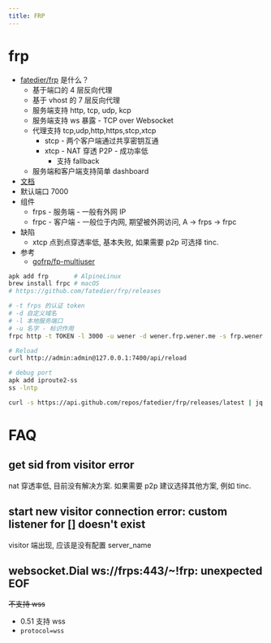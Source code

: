 ```yaml
---
title: FRP
---
```


# frp

- [fatedier/frp](https://github.com/fatedier/frp) 是什么？
  - 基于端口的 4 层反向代理
  - 基于 vhost 的 7 层反向代理
  - 服务端支持 http, tcp, udp, kcp
  - 服务端支持 ws 暴露 - TCP over Websocket
  - 代理支持 tcp,udp,http,https,stcp,xtcp
    - stcp - 两个客户端通过共享密钥互通
    - xtcp - NAT 穿透 P2P - 成功率低
      - 支持 fallback
  - 服务端和客户端支持简单 dashboard
- [文档](https://gofrp.org/docs/)
- 默认端口 7000
- 组件
  - frps - 服务端 - 一般有外网 IP
  - frpc - 客户端 - 一般位于内网, 期望被外网访问, A -> frps -> frpc
- 缺陷
  - xtcp 点到点穿透率低, 基本失败, 如果需要 p2p 可选择 tinc.
- 参考
  - [gofrp/fp-multiuser](https://github.com/gofrp/fp-multiuser)

```bash
apk add frp       # AlpineLinux
brew install frpc # macOS
# https://github.com/fatedier/frp/releases

# -t frps 的认证 token
# -d 自定义域名
# -l 本地服务端口
# -u 名字 - 标识作用
frpc http -t TOKEN -l 3000 -u wener -d wener.frp.wener.me -s frp.wener.me:80 -uc -ue -p websocket

# Reload
curl http://admin:admin@127.0.0.1:7400/api/reload

# debug port
apk add iproute2-ss
ss -lntp

curl -s https://api.github.com/repos/fatedier/frp/releases/latest | jq -r .tag_name
```

# FAQ

## get sid from visitor error

nat 穿透率低, 目前没有解决方案. 如果需要 p2p 建议选择其他方案, 例如 tinc.

## start new visitor connection error: custom listener for [] doesn't exist

visitor 端出现, 应该是没有配置 server_name

## websocket.Dial ws://frps:443/~!frp: unexpected EOF

~~不支持 wss~~

- 0.51 支持 wss
- `protocol=wss`
